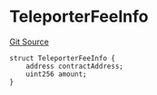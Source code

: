 # TeleporterFeeInfo
[Git Source](https://github.com/ava-labs/teleporter/blob/dde09fbf56cc395da6bfd76c7f894a3cf5b2cd9e/src/Teleporter/ITeleporterMessenger.sol)


```solidity
struct TeleporterFeeInfo {
    address contractAddress;
    uint256 amount;
}
```

